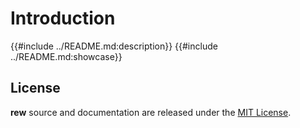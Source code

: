 # Introduction

{{#include ../README.md:description}}
{{#include ../README.md:showcase}}

## License

**rew** source and documentation are released under the
[MIT License](https://github.com/jpikl/rew/blob/master/LICENSE.md).
